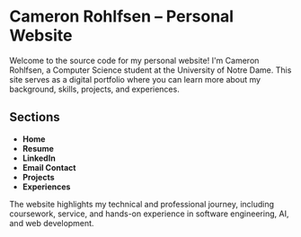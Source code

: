 # Cameron Rohlfsen – Personal Website

Welcome to the source code for my personal website! I'm Cameron Rohlfsen, a Computer Science student at the University of Notre Dame. This site serves as a digital portfolio where you can learn more about my background, skills, projects, and experiences.

## Sections

- **Home**
- **Resume**
- **LinkedIn**
- **Email Contact**
- **Projects**
- **Experiences**

The website highlights my technical and professional journey, including coursework, service, and hands-on experience in software engineering, AI, and web development.
